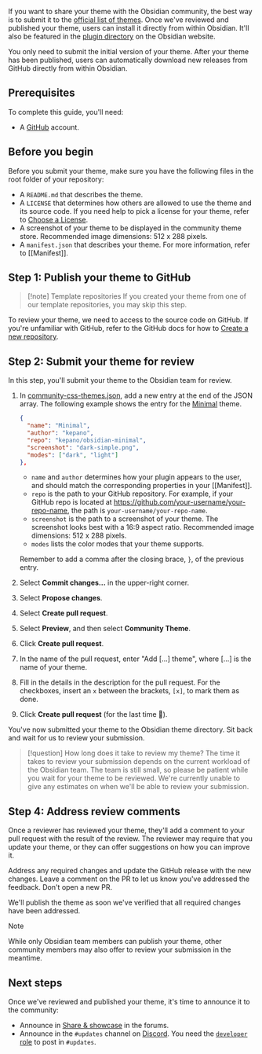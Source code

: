 If you want to share your theme with the Obsidian community, the best way is to submit it to the [official list of themes](https://github.com/obsidianmd/obsidian-releases/blob/master/community-css-themes.json). Once we've reviewed and published your theme, users can install it directly from within Obsidian. It'll also be featured in the [plugin directory](https://obsidian.md/plugins) on the Obsidian website.

You only need to submit the initial version of your theme. After your theme has been published, users can automatically download new releases from GitHub directly from within Obsidian.

## Prerequisites

To complete this guide, you'll need:

- A [GitHub](https://github.com/signup) account.

## Before you begin

Before you submit your theme, make sure you have the following files in the root folder of your repository:

- A `README.md` that describes the theme.
- A `LICENSE` that determines how others are allowed to use the theme and its source code. If you need help to pick a license for your theme, refer to [Choose a License](https://choosealicense.com/).
- A screenshot of your theme to be displayed in the community theme store. Recommended image dimensions: 512 x 288 pixels.
- A `manifest.json` that describes your theme. For more information, refer to [[Manifest]].

## Step 1: Publish your theme to GitHub

> [!note] Template repositories
> If you created your theme from one of our template repositories, you may skip this step.

To review your theme, we need to access to the source code on GitHub. If you're unfamiliar with GitHub, refer to the GitHub docs for how to [Create a new repository](https://docs.github.com/en/repositories/creating-and-managing-repositories/creating-a-new-repository).

## Step 2: Submit your theme for review

In this step, you'll submit your theme to the Obsidian team for review.

1. In [community-css-themes.json](https://github.com/obsidianmd/obsidian-releases/edit/master/community-css-themes.json), add a new entry at the end of the JSON array. The following example shows the entry for the [Minimal](https://github.com/kepano/obsidian-minimal) theme.

   ```json
   {
     "name": "Minimal",
     "author": "kepano",
     "repo": "kepano/obsidian-minimal",
     "screenshot": "dark-simple.png",
     "modes": ["dark", "light"]
   },
   ```

   - `name` and `author` determines how your plugin appears to the user, and should match the corresponding properties in your [[Manifest]].
   - `repo` is the path to your GitHub repository. For example, if your GitHub repo is located at https://github.com/your-username/your-repo-name, the path is `your-username/your-repo-name`.
   - `screenshot` is the path to a screenshot of your theme. The screenshot looks best with a 16:9 aspect ratio. Recommended image dimensions: 512 x 288 pixels.
   - `modes` lists the color modes that your theme supports.

   Remember to add a comma after the closing brace, `}`, of the previous entry.

2. Select **Commit changes...** in the upper-right corner.
3. Select **Propose changes**.
4. Select **Create pull request**.
5. Select **Preview**, and then select **Community Theme**.
6. Click **Create pull request**.
7. In the name of the pull request, enter "Add [...] theme", where [...] is the name of your theme.
8. Fill in the details in the description for the pull request. For the checkboxes, insert an `x` between the brackets, `[x]`, to mark them as done.
9. Click **Create pull request** (for the last time 🤞).

You've now submitted your theme to the Obsidian theme directory. Sit back and wait for us to review your submission.

> [!question] How long does it take to review my theme?
> The time it takes to review your submission depends on the current workload of the Obsidian team. The team is still small, so please be patient while you wait for your theme to be reviewed. We're currently unable to give any estimates on when we'll be able to review your submission.

## Step 4: Address review comments

Once a reviewer has reviewed your theme, they'll add a comment to your pull request with the result of the review. The reviewer may require that you update your theme, or they can offer suggestions on how you can improve it.

Address any required changes and update the GitHub release with the new changes. Leave a comment on the PR to let us know you've addressed the feedback. Don't open a new PR.

We'll publish the theme as soon we've verified that all required changes have been addressed.

> [!note]
> While only Obsidian team members can publish your theme, other community members may also offer to review your submission in the meantime.

## Next steps

Once we've reviewed and published your theme, it's time to announce it to the community:

- Announce in [Share & showcase](https://forum.obsidian.md/c/share-showcase/9) in the forums.
- Announce in the `#updates` channel on [Discord](https://discord.gg/veuWUTm). You need the [`developer` role](https://discord.com/channels/686053708261228577/702717892533157999/830492034807758859) to post in `#updates`.
